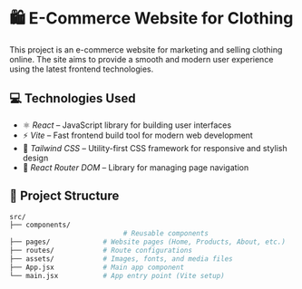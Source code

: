 
# 🛍 E-Commerce Website for Clothing

This project is an e-commerce website for marketing and selling clothing online. The site aims to provide a smooth and modern user experience using the latest frontend technologies.

## 💻 Technologies Used

- ⚛ *React* – JavaScript library for building user interfaces  
- ⚡ *Vite* – Fast frontend build tool for modern web development  
- 🎨 *Tailwind CSS* – Utility-first CSS framework for responsive and stylish design  
- 🔗 *React Router DOM* – Library for managing page navigation
## 📂 Project Structure

```bash
src/
├── components/
                            # Reusable components
├── pages/             # Website pages (Home, Products, About, etc.)
├── routes/            # Route configurations
├── assets/            # Images, fonts, and media files
├── App.jsx            # Main app component
└── main.jsx           # App entry point (Vite setup)